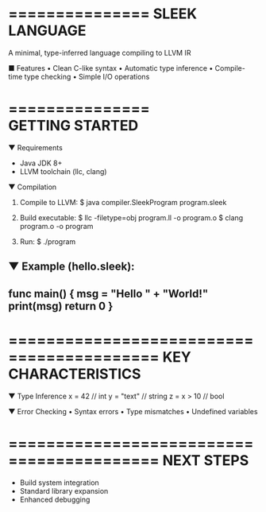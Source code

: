 ===============
SLEEK LANGUAGE
===============

A minimal, type-inferred language compiling to LLVM IR

■ Features
• Clean C-like syntax
• Automatic type inference
• Compile-time type checking
• Simple I/O operations

===============           
GETTING STARTED
===============

▼ Requirements
- Java JDK 8+
- LLVM toolchain (llc, clang)

▼ Compilation
1. Compile to LLVM:
   $ java compiler.SleekProgram program.sleek

2. Build executable:
   $ llc -filetype=obj program.ll -o program.o
   $ clang program.o -o program

3. Run:
   $ ./program

▼ Example (hello.sleek):
----------------------------------------
func main() {
    msg = "Hello " + "World!"
    print(msg)
    return 0
}
----------------------------------------

==========================================
          KEY CHARACTERISTICS
==========================================

▼ Type Inference
x = 42          // int
y = "text"      // string
z = x > 10      // bool

▼ Error Checking
• Syntax errors
• Type mismatches
• Undefined variables

==========================================
            NEXT STEPS
==========================================
- Build system integration
- Standard library expansion
- Enhanced debugging

